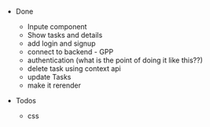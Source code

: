 - Done
    - Inpute component
    - Show tasks and details
    - add login and signup
    - connect to backend - GPP
    - authentication (what is the point of doing it like this??)
    - delete task using context api
    - update Tasks 
    - make it rerender
    
- Todos
    - css
  
